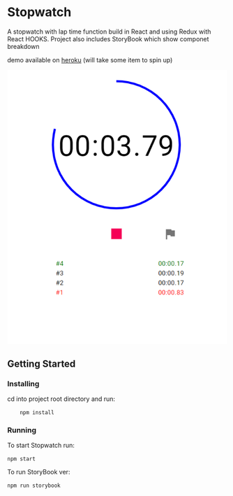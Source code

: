 # Stopwatch

A stopwatch with lap time function build in React and using Redux with React HOOKS.
Project also includes StoryBook which show componet breakdown

demo available on [heroku](https://examples-apps.herokuapp.com/) (will take some item to spin up)

![preview](preview.png)

## Getting Started

### Installing

cd into project root directory and run:

```
    npm install
```

### Running

To start Stopwatch run:

```
npm start
```

To run StoryBook ver:

```
npm run storybook
```
